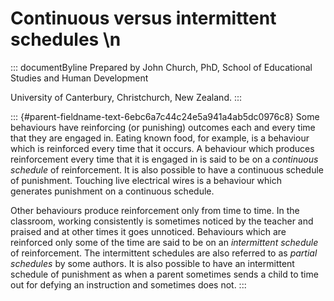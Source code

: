 # Continuous versus intermittent schedules \n

::: documentByline
Prepared by John Church, PhD, School of Educational Studies and Human
Development

University of Canterbury, Christchurch, New Zealand.
:::

::: {#parent-fieldname-text-6ebc6a7c44c24e5a941a4ab5dc0976c8}
Some behaviours have reinforcing (or punishing) outcomes each and every
time that they are engaged in. Eating known food, for example, is a
behaviour which is reinforced every time that it occurs. A behaviour
which produces reinforcement every time that it is engaged in is said to
be on a *continuous* *schedule* of reinforcement. It is also possible to
have a continuous schedule of punishment. Touching live electrical wires
is a behaviour which generates punishment on a continuous schedule.

Other behaviours produce reinforcement only from time to time. In the
classroom, working consistently is sometimes noticed by the teacher and
praised and at other times it goes unnoticed. Behaviours which are
reinforced only some of the time are said to be on an *intermittent
schedule* of reinforcement. The intermittent schedules are also referred
to as *partial schedules* by some authors. It is also possible to have
an intermittent schedule of punishment as when a parent sometimes sends
a child to time out for defying an instruction and sometimes does not.
:::
